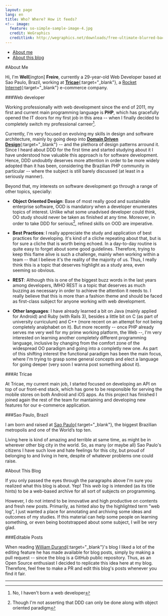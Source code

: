 ```yaml
---
layout: page
lang: en
title: Who? Where? How it feeds?
<!-- image:
  feature: so-simple-sample-image-4.jpg
  credit: WeGraphics
  creditlink: http://wegraphics.net/downloads/free-ultimate-blurred-background-pack/ -->
---
```


- [About me](#about_me)
- [About this blog](#about_blog)

#<a name="about_me"></a>About Me

Hi, I'm **Well**[ington] **Freire**, currently a 29-year-old Web Developer based at Sao Paulo, Brazil, working at [**Tricae**](http://www.tricae.com.br){:target="_blank"}, a [Rocket Internet](https://www.rocket-internet.com){:target="_blank"} e-commerce company.

###Web developer

Working professionally with web development since the end of 2011, my first and current main programming language is **PHP**, which has gracefully opened the IT doors for my first job in this area -- when I finally decided to completely switch my professional carreer[^1].

Currently, I'm very focused on evolving my skills in design and software architecture, mainly by going deep into [**Domain Driven Design**](http://dddcommunity.org/learning-ddd/what_is_ddd/){:target="_blank"} -- and the plethora of design patterns arround it. Since I heard about DDD for the first time and started studying about it I have understood how valuable this approach is for software development. Hence, DDD undoubtly deserves more attention in order to be more widely adopted than it has been, considering the Brazilian PHP community in particular -- where the subject is still barely discussed (at least in a seriously manner).

Beyond that, my interests on software development go through a range of other topics, specially:

- **Object Oriented Design**: Base of most really good and sustainable enterprise software, OOD is mandatory when a developer enumerates topics of interest. Unlike what some unadvised developer could think, OO study should never be taken as finished at any time. Moreover, in order to take DDD for serious[^2], refined skills on OOD are imperative.

- **Best Practices**: I really appreciate the study and application of best practices for developing. It's kind of a cliche repeating about that, but is for sure a cliche that is worth being echoed. In a day-to-day routine is quite easy to forget about some good guidelines. Therefore, trying to keep this flame alive is such a challenge, mainly when working within a team -- that I believe it's the reality of the majority of us. Thus, I really think this is a topic that deserves highlight as a study area, even seeming so obvious.

- **REST**: Although this is one of the biggest buzz words in the last years among developers, IMHO REST is a topic that deserves as much buzzing as necessary in order to achieve the attention it needs to. I really believe that this is more than a fashion theme and should be faced as first-class subject for anyone working with web development.

- **Other languages**: I have already learned a bit on Java (mainly applied for Android) and Ruby (with Rails 3), besides a little bit on C (as part of university curriculum) and C++ (more recent on an attempt for not being completely analphabet on it). But more recently -- once PHP already serves me very well for my prime working platform, the Web --, I'm very interested on learning another completely different programming language, inclusive by changing from the comfort zone of the widespread OO paradigm and going into a completly new one. As part of this shifting interest the functional paradigm has been the main focus, where I'm trying to grasp some general concepts and elect a language for going deeper (very soon I wanna post something about it).

###At Tricae

At Tricae, my current main job, I started focused on developing an API on top of our front-end stack, which has gone to be responsible for serving the mobile stores on both Android and iOS apps. As this project has finished I joined again the rest of the team for mantaining and developing new features for our e-commerce application.

###Sao Paulo, Brazil

I am born and raised at [Sao Paulo](http://en.wikipedia.org/wiki/S%C3%A3o_Paulo){:target="_blank"}, the biggest Brazilian metropolis and one of the World’s top ten. 

Living here is kind of amazing and terrible at same time, as might be in wherever other big city in the world. So, as many (or maybe all) Sao Paulo's citizens I have such love and hate feelings for this city, but proud of belonging to and living in here, despite of whatever problems one could raise.

#<a name="about_blog"></a>About This Blog

If you only passed the eyes through the paragraphs above I'm sure you realized what this blog is about. Yep! This *web log* is intended (as its title hints) to be a web-based archive for all sort of subjects on programming.

However, I do not intend to be innovative and high productive on contents and fresh new posts. Primarily, as hinted also by the highlighted term "web log", I just wanted a place for annotating and archiving some ideas and outcomes of my studies. If this material can help some people on learning something, or even being bootstrapped about some subject, I will be very glad.

###Editable Posts

When reading [William Durand](http://williamdurand.fr/){:target="_blank"}'s blog I liked a lot of the editing feature he has made available for blog posts, simply by making a pull request -- since the blog is a GitHub public repository. Thus, as an Open Source enthusiast I decided to replicate this idea here at my blog. Therefore, feel free to make a PR and edit this blog's posts whenever you find it fair.

---

[^1]: No, I haven't born a web developer

[^2]: Though I'm not asserting that DDD can only be done along with object oriented paradigm